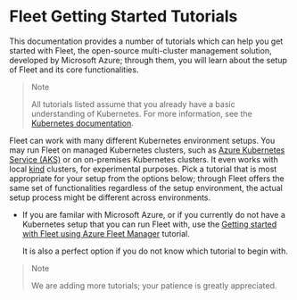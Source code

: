 # Fleet Getting Started Tutorials

This documentation provides a number of tutorials which can help you get started with Fleet,
the open-source multi-cluster management solution, developed by Microsoft Azure;
through them, you will learn about the setup of Fleet and its core functionalities.

> Note
>
> All tutorials listed assume that you already have a basic understanding of Kubernetes. For more
> information, see the [Kubernetes documentation](https://kubernetes.io/docs/home/).

Fleet can work with many different Kubernetes environment setups. You may run Fleet on managed
Kubernetes clusters, such as
[Azure Kubernetes Service (AKS)](https://azure.microsoft.com/en-us/products/kubernetes-service)
or on on-premises Kubernetes clusters. It even works with local [kind](https://kind.sigs.k8s.io/)
clusters, for experimental purposes. Pick a tutorial that is most appropriate for your
setup from the options below; through Fleet offers the same set of functionalities
regardless of the setup environment, the actual setup process might be different across
environments.

* If you are familar with Microsoft Azure, or if you currently do not have a Kubernetes setup
that you can run Fleet with, use the
[Getting started with Fleet using Azure Fleet Manager](aks-fleet-manager.md) tutorial.

    It is also a perfect option if you do not know which tutorial to begin with.

> Note
> 
> We are adding more tutorials; your patience is greatly appreciated.
